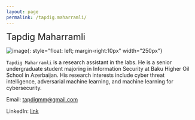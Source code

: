 ```yaml
---
layout: page
permalink: /tapdig.maharramli/
---
```


 <font size="5">Tapdig Maharramli</font>

![image]({{site.baseurl}}/assets/members/tapdig.maharramli.jpg){: style="float: left; margin-right:10px" width="250px"} 

`Tapdig Maharramli` is a research assistant in the labs. He is a senior undergraduate student majoring in Information Security at Baku Higher Oil School in Azerbaijan. His research interests include cyber threat intelligence, adversarial machine learning, and machine learning for cybersecurity.

Email: [tapdigmm@gmail.com](mailto:tapdigmm@gmail.com)

LinkedIn: [link](https://www.linkedin.com/in/tapdig/ )

